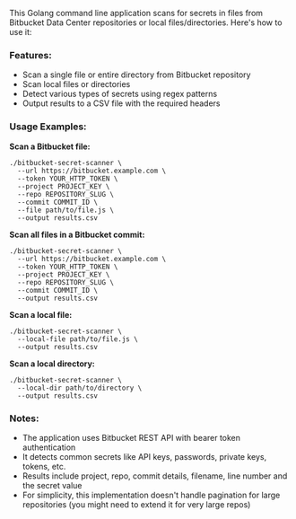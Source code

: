 This Golang command line application scans for secrets in files from Bitbucket Data Center repositories or local files/directories. Here's how to use it:

### Features:

- Scan a single file or entire directory from Bitbucket repository
- Scan local files or directories
- Detect various types of secrets using regex patterns
- Output results to a CSV file with the required headers

### Usage Examples:

**Scan a Bitbucket file:**

```
./bitbucket-secret-scanner \
  --url https://bitbucket.example.com \
  --token YOUR_HTTP_TOKEN \
  --project PROJECT_KEY \
  --repo REPOSITORY_SLUG \
  --commit COMMIT_ID \
  --file path/to/file.js \
  --output results.csv
```

**Scan all files in a Bitbucket commit:**

```
./bitbucket-secret-scanner \
  --url https://bitbucket.example.com \
  --token YOUR_HTTP_TOKEN \
  --project PROJECT_KEY \
  --repo REPOSITORY_SLUG \
  --commit COMMIT_ID \
  --output results.csv
```

**Scan a local file:**

```
./bitbucket-secret-scanner \
  --local-file path/to/file.js \
  --output results.csv
```

**Scan a local directory:**

```
./bitbucket-secret-scanner \
  --local-dir path/to/directory \
  --output results.csv
```

### Notes:

- The application uses Bitbucket REST API with bearer token authentication
- It detects common secrets like API keys, passwords, private keys, tokens, etc.
- Results include project, repo, commit details, filename, line number and the secret value
- For simplicity, this implementation doesn't handle pagination for large repositories (you might need to extend it for very large repos)
